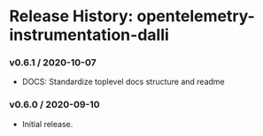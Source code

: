 # Release History: opentelemetry-instrumentation-dalli

### v0.6.1 / 2020-10-07

* DOCS: Standardize toplevel docs structure and readme 

### v0.6.0 / 2020-09-10

* Initial release.
